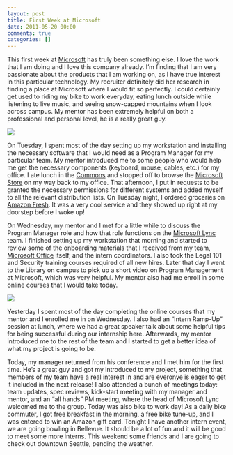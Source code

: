 ```yaml
---
layout: post
title: First Week at Microsoft
date: 2011-05-20 00:00
comments: true
categories: []
---
```

<p>This first week at <a href="http://www.microsoft.com/en-us/default.aspx" target="_blank">Microsoft</a> has truly been something else. I love the work that I am doing and I love this company already. I&rsquo;m finding that I am very passionate about the products that I am working on, as I have true interest in this particular technology. My recruiter definitely did her research in finding a place at Microsoft where I would fit so perfectly. I could certainly get used to riding my bike to work everyday, eating lunch outside while listening to live music, and seeing snow-capped mountains when I look across campus. My mentor has been extremely helpful on both a professional and personal level, he is a really great guy.</p>

<a href="/wp-content/uploads/2012/05/IMG_0726.jpg"><img src="/wp-content/uploads/2012/05/IMG_0726.jpg" /></a>

<p>On Tuesday, I spent most of the day setting up my workstation and installing the necessary software that I would need as a Program Manager for my particular team. My mentor introduced me to some people who would help me get the necessary components (keyboard, mouse, cables, etc.) for my office. I ate lunch in the <a href="https://foursquare.com/venue/47696" target="_blank">Commons</a> and stopped off to browse the <a href="http://www.microsoftstore.com/store/msstore/en_US/home" target="_blank">Microsoft Store</a> on my way back to my office. That afternoon, I put in requests to be granted the necessary permissions for different systems and added myself to all the relevant distribution lists. On Tuesday night, I ordered groceries on <a href="http://fresh.amazon.com/" target="_blank">Amazon Fresh</a>. It was a very cool service and they showed up right at my doorstep before I woke up!</p>

<p>On Wednesday, my mentor and I met for a little while to discuss the Program Manager role and how that role functions on the <a href="http://lync.microsoft.com/en-us/Pages/default.aspx" target="_blank">Microsoft Lync</a> team. I finished setting up my workstation that morning and started to review some of the onboarding materials that I received from my team, <a href="http://office.microsoft.com/en-us/" target="_blank">Microsoft Office</a> itself, and the intern coordinators. I also took the Legal 101 and Security training courses required of all new hires. Later that day I went to the Library on campus to pick up a short video on Program Management at Microsoft, which was very helpful. My mentor also had me enroll in some online courses that I would take today.</p>

<a href="/wp-content/uploads/2012/05/IMG_0702.jpg"><img src="/wp-content/uploads/2012/05/IMG_0702.jpg" /></a>

<p>Yesterday I spent most of the day completing the online courses that my mentor and I enrolled me in on Wednesday. I also had an &ldquo;Intern Ramp-Up&rdquo; session at lunch, where we had a great speaker talk about some helpful tips for being successful during our internship here. Afterwards, my mentor introduced me to the rest of the team and I started to get a better idea of what my project is going to be.</p>

<p>Today, my manager returned from his conference and I met him for the first time. He&rsquo;s a great guy and got my introduced to my project, something that members of my team have a real interest in and are everonye is eager to get it included in the next release! I also attended a bunch of meetings today: team updates, spec reviews, kick-start meeting with my manager and mentor, and an &ldquo;all hands&rdquo; PM meeting, where the head of Microsoft Lync welcomed me to the group. Today was also bike to work day! As a daily bike commuter, I got free breakfast in the morning, a free bike tune-up, and I was entered to win an Amazon gift card. Tonight I have another intern event, we are going bowling in Bellevue. It should be a lot of fun and it will be good to meet some more interns. This weekend some friends and I are going to check out downtown Seattle, pending the weather.</p>
